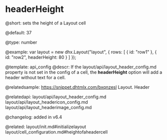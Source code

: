headerHeight
=============

@short: 
sets the height of a Layout cell


@default: 37

@type: number

@example: 
var layout = new dhx.Layout("layout", {
    rows: [
        {
            id: "row1"
        },
        {
            id: "row2",
	        headerHeight: 80
        }
    ]
});


@template:	api_config
@descr: 
If the layout/api/layout_header_config.md property is not set in the config of a cell, the **headerHeight** option will add a header without text for a cell.


@relatedsample: https://snippet.dhtmlx.com/bxqnzesl	Layout. Header

@relatedapi: 
layout/api/layout_header_config.md
layout/api/layout_headericon_config.md
layout/api/layout_headerimage_config.md

@changelog: added in v6.4

@related: layout/init.md#initializelayout
layout/cell_configuration.md#heightofaheadercell
